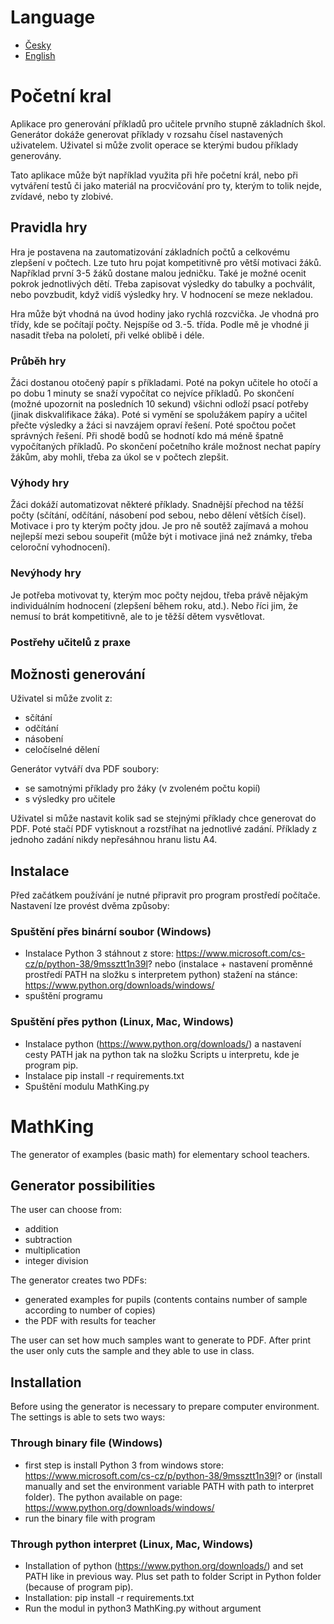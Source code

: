 # Language
* [Česky](#matematicky-kral)
* [English](#mathking)

# Početní kral

Aplikace pro generování příkladů pro učitele prvního stupně základních škol. 
Generátor dokáže generovat příklady v rozsahu čísel nastavených uživatelem. 
Uživatel si může zvolit operace se kterými budou příklady generovány. 

Tato aplikace může být například využita při hře početní král, nebo při vytváření testů či jako materiál na procvičování pro ty, kterým to tolik nejde, zvídavé, nebo ty zlobivé.

## Pravidla hry
Hra je postavena na zautomatizování základních počtů a celkovému zlepšení v počtech. Lze tuto hru pojat kompetitivně pro větší motivaci žáků. Například první 3-5 žáků dostane malou jedničku.
Také je možné ocenit pokrok jednotlivých dětí. Třeba zapisovat výsledky do tabulky a pochválit, nebo povzbudit, když vidíš výsledky hry. V hodnocení se meze nekladou.

Hra může být vhodná na úvod hodiny jako rychlá rozcvička. Je vhodná pro třídy, kde se počítají počty. Nejspíše od 3.-5. třída. Podle mě je vhodné ji nasadit třeba na pololetí, při velké oblibě i déle.

### Průběh hry
Žáci dostanou otočený papír s příkladami. Poté na pokyn učitele ho otočí a po dobu 1 minuty se snaží vypočítat co nejvíce příkladů. 
Po skončení (možné upozornit na posledních 10 sekund) všichni odloží psací potřeby (jinak diskvalifikace žáka). 
Poté si vymění se spolužákem papíry a učitel přečte výsledky a žáci si navzájem opraví řešení. Poté spočtou počet správných řešení.
 Při shodě bodů se hodnotí kdo má méně špatně vypočítaných příkladů. Po skončení početního krále možnost nechat papíry žákům, aby mohli, třeba za úkol se v počtech zlepšit.
 
### Výhody hry
Žáci dokáží automatizovat některé příklady. Snadnější přechod na těžší počty (sčítání, odčítání, násobení pod sebou, nebo dělení větších čísel). 
Motivace i pro ty kterým počty jdou. Je pro ně soutěž zajímavá a mohou nejlepší mezi sebou soupeřit (může být i motivace jiná než známky, třeba celoroční vyhodnocení).

### Nevýhody hry
Je potřeba motivovat ty, kterým moc počty nejdou, třeba právě nějakým individuálním hodnocení (zlepšení během roku, atd.). Nebo říci jim, že nemusí to brát kompetitivně, ale to je těžší dětem vysvětlovat.

### Postřehy učitelů z praxe

## Možnosti generování

Uživatel si může zvolit z:
- sčítání
- odčítání
- násobení
- celočíselné dělení

Generátor vytváří dva PDF soubory:
- se samotnými příklady pro žáky (v zvoleném počtu kopií)
- s výsledky pro učitele

Uživatel si může nastavit kolik sad se stejnými příklady chce generovat do PDF. Poté stačí PDF vytisknout a rozstříhat na jednotlivé zadání. Příklady z jednoho zadání nikdy nepřesáhnou hranu listu A4.

## Instalace

Před začátkem používání je nutné připravit pro program prostředí počítače. Nastavení lze provést dvěma způsoby:

### Spuštění přes binární soubor (Windows)
 - Instalace Python 3 stáhnout z store: https://www.microsoft.com/cs-cz/p/python-38/9mssztt1n39l? nebo
 (instalace + nastavení proměnné prostředí PATH na složku s interpretem python) stažení na stánce: https://www.python.org/downloads/windows/
 - spuštění programu
### Spuštění přes python (Linux, Mac, Windows)
 -  Instalace python (https://www.python.org/downloads/) a nastavení cesty PATH jak na python tak na složku Scripts u interpretu, kde je program pip.
 -  Instalace pip install -r requirements.txt
 -  Spuštění modulu MathKing.py

# MathKing
The generator of examples (basic math) for elementary school teachers. 

## Generator possibilities

The user can choose from:
- addition
- subtraction
- multiplication
- integer division

The generator creates two PDFs:
- generated examples for pupils (contents contains number of sample according to number of copies)
- the PDF with results for teacher

The user can set how much samples want to generate to PDF. After print the user only cuts the sample and they able to use in class.

## Installation

Before using the generator is necessary to prepare computer environment. The settings is able to sets two ways:

### Through binary file (Windows)
- first step is install Python 3 from windows store: https://www.microsoft.com/cs-cz/p/python-38/9mssztt1n39l? or
(install manually and set the environment variable PATH with path to interpret folder). The python available on page: https://www.python.org/downloads/windows/
- run the binary file with program

### Through python interpret (Linux, Mac, Windows)
 -  Installation of python (https://www.python.org/downloads/) and set PATH like in previous way. Plus set path to folder Script in Python folder (because of program pip).
 -  Installation: pip install -r requirements.txt
 -  Run the modul in python3 MathKing.py without argument